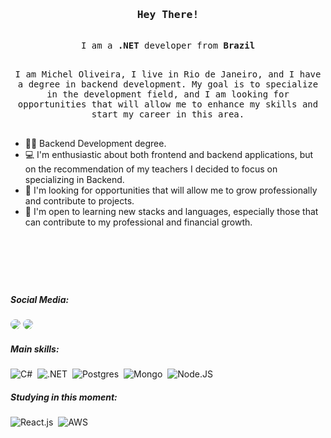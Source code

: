 <!-- Intro  -->
<h3 align="center">
        <samp>
                <b>Hey There! </b> 
        </samp>
</h3>

<p align="center" style="font=20"> 
  <samp>
    <br>
     I am a <b>.NET</b> developer from <b>Brazil</b>
    <br>
  </samp>
</p>

<p align="center" style="font=18"> 
  <samp>
    <br>
     I am Michel Oliveira, I live in Rio de Janeiro, and I have a degree in backend development. My goal is to specialize in the development field, and I am looking for opportunities that will allow me to enhance my skills and start my career in this area.</b>
    <br>
    <br>
  </samp>
</p>

- 👩‍🎓 Backend Development degree.
- 💻 I'm enthusiastic about both frontend and backend applications, but on the recommendation of my teachers I decided to focus on specializing in Backend.
- 💼 I'm looking for opportunities that will allow me to grow professionally and contribute to projects.
- 🌱 I'm open to learning new stacks and languages, especially those that can contribute to my professional and financial growth.
<br>

<h1></h1>
<br>

 ##### Social Media:
 </div>
<a href="https://www.linkedin.com/in/michel-oliveira-054746230/" target="_blank"><img src="https://img.shields.io/badge/-LinkedIn-0D1117?style=for-the-badge&logo=linkedin&logoColor=white" style="border-radius: 30px" target="_blank"></a> 
 <a href="https://michel-alpha.vercel.app/" target="_blank"><img src="https://img.shields.io/badge/website-0D1117?style=for-the-badge&logo=About.me&logoColor=FFF" style="border-radius: 30px" target="blank"></a> 
 </div>

 
 ##### Main skills:
![C#](https://img.shields.io/badge/C%23-0D1117?style=for-the-badge&logo=c-sharp&logoColor=white)&nbsp;
![.NET](https://img.shields.io/badge/.NET-0D1117?style=for-the-badge&logo=.net&logoColor=5C2D91)&nbsp;
![Postgres](https://img.shields.io/badge/PostgreSQL-0D1117?style=for-the-badge&logo=postgresql&logoColor=white)&nbsp;
![Mongo](https://img.shields.io/badge/MongoDB-0D1117?style=for-the-badge&logo=mongodb&logoColor=white)&nbsp;
![Node.JS](https://img.shields.io/badge/-Node.JS-0D1117?style=for-the-badge&logo=node.js&labelColor=0D1117&textColor=0D1117)&nbsp;



##### Studying in this moment:
![React.js](https://img.shields.io/badge/-React.js-0D1117?style=for-the-badge&logo=react&labelColor=0D1117)&nbsp;
![AWS](https://img.shields.io/badge/Amazon_AWS-0D1117?style=for-the-badge&logo=amazon-aws&logoColor=whiteColor=white&textColor=0D1117)&nbsp;

